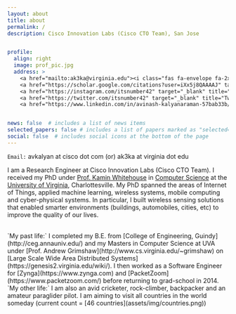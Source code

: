 ```yaml
---
layout: about
title: about
permalink: /
description: Cisco Innovation Labs (Cisco CTO Team), San Jose


profile:
  align: right
  image: prof_pic.jpg
  address: >
    <a href="mailto:ak3ka@virginia.edu"><i class="fas fa-envelope fa-2x"></i></a>
    <a href="https://scholar.google.com/citations?user=iXx5j8QAAAAJ" target="_blank" title="Google Scholar"><i class="ai ai-google-scholar ai-2x"></i></a>
    <a href="https://instagram.com/itsnumber42" target="_blank" title="Instagram"><i class="fab fa-instagram fa-2x"></i></a>
    <a href="https://twitter.com/itsnumber42" target="_blank" title="Twitter"><i class="fab fa-twitter fa-2x"></i></a>
    <a href="https://www.linkedin.com/in/avinash-kalyanaraman-57bab33b/" target="_blank" title="LinkedIn"><i class="fab fa-linkedin fa-2x"></i></a>


news: false  # includes a list of news items
selected_papers: false # includes a list of papers marked as "selected={true}"
social: false  # includes social icons at the bottom of the page
---
```

`Email:` avkalyan at cisco dot com (or) ak3ka at virginia dot edu <br/>

I am a Research Engineer at Cisco Innovation Labs (Cisco CTO Team). I received my PhD under [Prof. Kamin Whitehouse](https://www.cs.virginia.edu/~whitehouse) in [Computer Science](https://www.cs.virginia.edu) at the [University of Virginia](https://www.virginia.edu), Charlottesville. My PhD spanned the areas of Internet of Things, applied machine learning, wireless systems, mobile computing and cyber-physical systems. In particular, I built wireless sensing solutions that enabled smarter environments (buildings, automobiles, cities, etc) to improve the quality of our lives.

<br/>
`My past life:`
I completed my B.E. from [College of Engineering, Guindy](http://ceg.annauniv.edu/) and my Masters in Computer Science at UVA under [Prof. Andrew Grimshaw](http://www.cs.virginia.edu/~grimshaw) on [Large Scale Wide Area Distributed Systems](https://genesis2.virginia.edu/wiki/). I then worked as a Software Engineer for [Zynga](https://www.zynga.com) and [PacketZoom](https://www.packetzoom.com/) before returning to grad-school in 2014.

<br/>
`My other life:`
I am also an avid cricketer, rock-climber, backpacker and an amateur paraglider pilot. I am aiming to visit all countries in the world someday (current count = [46 countries](assets/img/countries.png)) 

